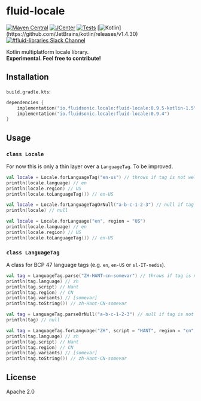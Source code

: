 fluid-locale
============

[![Maven Central](https://img.shields.io/maven-central/v/io.fluidsonic.locale/fluid-locale?label=Maven%20Central)](https://search.maven.org/artifact/io.fluidsonic.locale/fluid-locale)
[![JCenter](https://img.shields.io/bintray/v/fluidsonic/kotlin/locale?label=JCenter)](https://bintray.com/fluidsonic/kotlin/locale)
[![Tests](https://github.com/fluidsonic/fluid-locale/workflows/Tests/badge.svg)](https://github.com/fluidsonic/fluid-locale/actions?workflow=Tests)
[![Kotlin](https://img.shields.io/badge/Kotlin-1.4.30%20(Darwin,%20JVM,%20JS)-blue.svg)](https://github.com/JetBrains/kotlin/releases/v1.4.30)
[![#fluid-libraries Slack Channel](https://img.shields.io/badge/slack-%23fluid--libraries-543951.svg?label=Slack)](https://kotlinlang.slack.com/messages/C7UDFSVT2/)

Kotlin multiplatform locale library.  
**Experimental. Feel free to contribute!**



Installation
------------

`build.gradle.kts`:

```kotlin
dependencies {
	implementation("io.fluidsonic.locale:fluid-locale:0.9.5-kotlin-1.5") // Kotlin 1.4.30 (language version 1.5)
	implementation("io.fluidsonic.locale:fluid-locale:0.9.4")            // Kotlin 1.4.*
}
```

Usage
-----

### `class Locale`

For now this is only a thin layer over a `LanguageTag`. To be improved.

```kotlin
val locale = Locale.forLanguageTag("en-us") // throws if tag is not well-formed
println(locale.language) // en
println(locale.region) // US
println(locale.toLanguageTag()) // en-US
```

```kotlin
val locale = Locale.forLanguageTagOrNull("a-b-c-1-2-3") // null if tag is not well-formed
println(locale) // null
```

```kotlin
val locale = Locale.forLanguage("en", region = "US")
println(locale.language) // en
println(locale.region) // US
println(locale.toLanguageTag()) // en-US
```

### `class LanguageTag`

A class for BCP 47 language tags (e.g. `en`, `en-US` or `sl-IT-nedis`).

```kotlin
val tag = LanguageTag.parse("ZH-HANT-cn-somevar") // throws if tag is not well-formed
println(tag.language) // zh
println(tag.script) // Hant
println(tag.region) // CN
println(tag.variants) // [somevar]
println(tag.toString()) // zh-Hant-CN-somevar
```

```kotlin
val tag = LanguageTag.parseOrNull("a-b-c-1-2-3") // null if tag is not well-formed
println(tag) // null
```

```kotlin
val tag = LanguageTag.forLanguage("ZH", script = "HANT", region = "cn", variants = listOf("somevar"))
println(tag.language) // zh
println(tag.script) // Hant
println(tag.region) // CN
println(tag.variants) // [somevar]
println(tag.toString()) // zh-Hant-CN-somevar
```

License
-------

Apache 2.0
